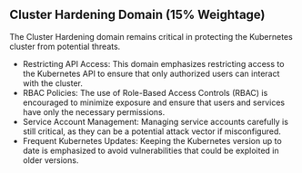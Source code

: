 ## Cluster Hardening Domain (15% Weightage)
The Cluster Hardening domain remains critical in protecting the Kubernetes cluster from potential threats.

- Restricting API Access: This domain emphasizes restricting access to the Kubernetes API to ensure that only authorized users can interact with the cluster.
- RBAC Policies: The use of Role-Based Access Controls (RBAC) is encouraged to minimize exposure and ensure that users and services have only the necessary permissions.
- Service Account Management: Managing service accounts carefully is still critical, as they can be a potential attack vector if misconfigured.
- Frequent Kubernetes Updates: Keeping the Kubernetes version up to date is emphasized to avoid vulnerabilities that could be exploited in older versions.
